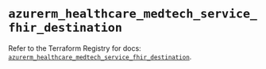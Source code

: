 # `azurerm_healthcare_medtech_service_fhir_destination`

Refer to the Terraform Registry for docs: [`azurerm_healthcare_medtech_service_fhir_destination`](https://registry.terraform.io/providers/hashicorp/azurerm/4.39.0/docs/resources/healthcare_medtech_service_fhir_destination).
